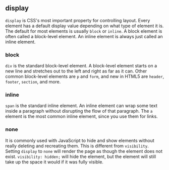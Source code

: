 ## display
`display` is CSS's most important property for controlling layout. Every element has a default display value depending on what type of element it is. The default for most elements is usually `block` or `inline`. A block element is often called a block-level element. An inline element is always just called an inline element.

### block
`div` is the standard block-level element. A block-level element starts on a new line and stretches out to the left and right as far as it can. Other common block-level elements are `p` and `form`, and new in HTML5 are `header`, `footer`, `section`, and more.
### inline
`span` is the standard inline element. An inline element can wrap some text inside a paragraph without disrupting the flow of that paragraph. The `a` element is the most common inline element, since you use them for links.
### none
It is commonly used with JavaScript to hide and show elements without really deleting and recreating them.
This is different from `visibility`. Setting `display` to `none` will render the page as though the element does not exist. `visibility: hidden;` will hide the element, but the element will still take up the space it would if it was fully visible.